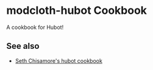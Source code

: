 modcloth-hubot Cookbook
=======================

A cookbook for Hubot!

## See also

- [Seth Chisamore's hubot cookbook](https://github.com/schisamo-cookbooks/hubot)
